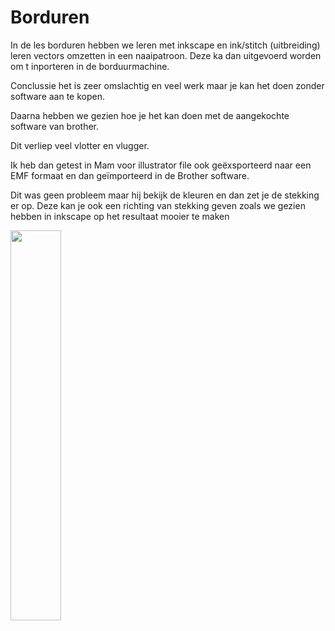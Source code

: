 # Borduren

In de les borduren hebben we leren met inkscape en ink/stitch (uitbreiding) leren vectors omzetten in een naaipatroon. Deze ka dan uitgevoerd worden om t inporteren in de borduurmachine.

Conclussie het is zeer omslachtig en veel werk maar je kan het doen zonder software aan te kopen.

Daarna hebben we gezien hoe je het kan doen met de aangekochte software van brother.

Dit verliep veel vlotter en vlugger.

Ik heb dan getest in Mam voor illustrator file ook geëxsporteerd naar een EMF formaat en dan geïmporteerd in de Brother software.

Dit was geen probleem maar hij bekijk de kleuren en dan zet je de stekking er op. Deze kan je ook een richting van stekking geven zoals we gezien hebben in inkscape op het resultaat mooier te maken

<img src="{{site.baseurl }}/assets/Mandinasports.jpg" width="40%">
